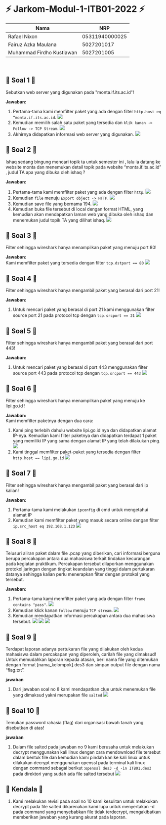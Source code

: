 # :zap: **Jarkom-Modul-1-ITB01-2022** :zap:

| Nama                      | NRP            |
|---------------------------|----------------|
| Rafael Nixon              | 05311940000025 |
| Fairuz Azka Maulana       | 5027201017     |
| Muhammad Firdho Kustiawan | 5027201005     | 
<br/>


## :large_blue_circle: **Soal 1** :large_blue_circle: 
Sebutkan web server yang digunakan pada "monta.if.its.ac.id"!

**Jawaban:**
<br>
1. Pertama-tama kami memfilter paket yang ada dengan filter ```http.host eq “monta.if.its.ac.id```.
   <img src="./img/Nomor1a.png">
2. Kemudian memilih salah satu paket yang tersedia dan ```klik kanan -> Follow -> TCP Stream```.
   <img src="./img/Nomor1b.png">
3. Akhirnya didapatkan informasi web server yang digunakan.
   <img src="./img/Nomor1c.png">

## :large_blue_circle: **Soal 2** :large_blue_circle: 
Ishaq sedang bingung mencari topik ta untuk semester ini , lalu ia datang ke website monta dan menemukan detail topik pada website “monta.if.its.ac.id” , judul TA apa yang dibuka oleh ishaq ?

**Jawaban:**
<br>
1. Pertama-tama kami memfilter paket yang ada dengan filter ```http```.
   <img src="./img/No. 2a.jpg">
2. Kemudian ```file``` menuju ```Export object -> HTTP```.
   <img src="./img/No. 2b.png">
3. Kemudian save file yang bernama 194.
   <img src="./img/No. 2c.png">
4. Kemudian buka file tersebut di local dengan format HTML, yang kemudian akan mendapatkan laman web yang dibuka oleh ishaq dan menemukan judul topik TA yang dilihat      ishaq.
   <img src="./img/No. 2d.png">

## :large_blue_circle: **Soal 3** :large_blue_circle: 
Filter sehingga wireshark hanya menampilkan paket yang menuju port 80! 

**Jawaban:**
<br>
Kami memfilter paket yang tersedia dengan filter ```tcp.dstport == 80```
<img src="./img/Nomor3.png">

## :large_blue_circle: **Soal 4** :large_blue_circle:
Filter sehingga wireshark hanya mengambil paket yang berasal dari port 21!

**Jawaban:**
<br>
1. Untuk mencari paket yang berasal di port 21 kami menggunakan filter source port 21 pada protocol tcp dengan ```tcp.srcport == 21```
   <img src="./img/No. 4.png">

## :large_blue_circle: **Soal 5** :large_blue_circle: 
Filter sehingga wireshark hanya mengambil paket yang berasal dari port 443!

**Jawaban:**
<br>
1. Untuk mencari paket yang berasal di port 443 menggunakan filter source port 443 pada protocol tcp dengan ```tcp.srcport == 443```
   <img src="./img/No. 5.png">

## :large_blue_circle: **Soal 6** :large_blue_circle: 
Filter sehingga wireshark hanya menampilkan paket yang menuju ke lipi.go.id !

**Jawaban:**
<br>
Kami memfilter paketnya dengan dua cara:
1. Kami ping terlebih dahulu website lipi.go.id nya dan didapatkan alamat IP-nya. Kemudian kami filter paketnya dan didapatkan terdapat 1 paket yang memiliki IP yang sama dengan alamat IP yang telah dilakukan ping.
   <img src="./img/Nomor6.png">
2. Kami tinggal memfilter paket-paket yang tersedia dengan filter ```http.host == lipi.go.id```
   <img src="./img/Nomor6b.png">

## :large_blue_circle: **Soal 7** :large_blue_circle: 
Filter sehingga wireshark hanya mengambil paket yang berasal dari ip kalian!

**Jawaban:**
<br>
1. Pertama-tama kami melakukan ```ipconfig``` di cmd untuk mengetahui alamat IP 
2. Kemudian kami memfilter paket yang masuk secara online dengan filter ```ip.src_host eq 192.168.1.123```
   <img src="./img/No. 7.png">

## :large_blue_circle: **Soal 8** :large_blue_circle: 
Telusuri aliran paket dalam file .pcap yang diberikan, cari informasi berguna berupa percakapan antara dua mahasiswa terkait tindakan kecurangan pada kegiatan praktikum. Percakapan tersebut dilaporkan menggunakan protokol jaringan dengan tingkat keandalan yang tinggi dalam pertukaran datanya sehingga kalian perlu menerapkan filter dengan protokol yang tersebut.

**Jawaban:**
<br>
1. Pertama-tama kami memfilter paket yang ada dengan filter ```frame contains "pass"```.
   <img src="./img/No. 8a.png">
2. Kemudian klick kanan ```follow``` menuju ```TCP stream```.
   <img src="./img/No. 8a.png">
3. Kemudian mendapatkan informasi percakapan antara dua mahasiswa tersebut.
   <img src="./img/No. 8b.png">
   <img src="./img/No. 8c.png">
   <img src="./img/No. 8d.png">

## :large_blue_circle: **Soal 9** :large_blue_circle: 
Terdapat laporan adanya pertukaran file yang dilakukan oleh kedua mahasiswa dalam percakapan yang diperoleh, carilah file yang dimaksud! Untuk memudahkan laporan kepada atasan, beri nama file yang ditemukan dengan format [nama_kelompok].des3 dan simpan output file dengan nama “flag.txt”.

**jawaban**
<br>
1. Dari jawaban soal no 8 kami mendapatkan clue untuk menemukan file yang dimaksud yakni merupakan file ```salted```
   <img src="./img/No. 9.jpg">

## :large_blue_circle: **Soal 10** :large_blue_circle: 
Temukan password rahasia (flag) dari organisasi bawah tanah yang disebutkan di atas!

**jawaban**
<br>
1. Dalam file salted pada jawaban no 9 kami berusaha untuk melakukan decrypt menggunakan kali linux dengan cara mendownload file tersebut dalam bentuk file dan kemudian kami pindah kan ke kali linux untuk dilakukan decrypt menggunakan openssl pada terminal kali linux dengan command sebagai berikut :```openssl des3 -d -in ITB01.des3```
   pada direktori yang sudah ada file salted tersebut 
   <img src="./img/No. 10.png">
   
## :red_circle: **Kendala** :red_circle:
1. Kami melakukan revisi pada soal no 10 kami kesulitan untuk melakukan decrypt pada file salted dikarenakan kami lupa untuk menyertakan -d pada command yang menyebabkan file tidak terdecrypt, mengakibatkan memberikan jawaban yang kurang akurat pada laporan.
